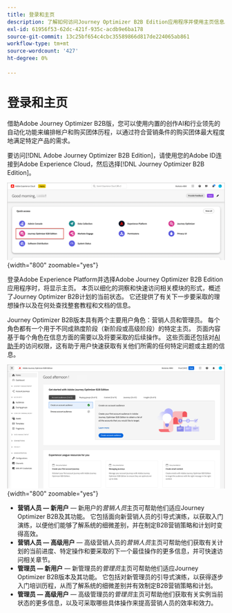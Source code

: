 ```yaml
---
title: 登录和主页
description: 了解如何访问Journey Optimizer B2B Edition应用程序并使用主页信息。
exl-id: 61956f53-62dc-421f-935c-acdb9e6ba178
source-git-commit: 13c25bf654c4cbc35589866d817de224065ab861
workflow-type: tm+mt
source-wordcount: '427'
ht-degree: 0%

---
```


# 登录和主页

借助Adobe Journey Optimizer B2B版，您可以使用内置的创作AI和行业领先的自动化功能来编排帐户和购买团体历程，以通过符合营销条件的购买团体最大程度地满足特定产品的需求。

<!-- Requirements?
-->
要访问[!DNL Adobe Journey Optimizer B2B Edition]，请使用您的Adobe ID连接到Adobe Experience Cloud，然后选择[!DNL Journey Optimizer B2B Edition]。

![Adobe Experience Platform应用程序](./assets/experience-cloud-apps.png){width="800" zoomable="yes"}

登录Adobe Experience Platform并选择Adobe Journey Optimizer B2B Edition应用程序时，将显示主页。 本页以细化的洞察和快速访问相关模块的形式，概述了Journey Optimizer B2B计划的当前状态。 它还提供了有关下一步要采取的理想操作以及在何处查找整套教程和文档的信息。

Journey Optimizer B2B版本具有两个主要用户角色：营销人员和管理员。 每个角色都有一个用于不同成熟度阶段（新阶段或高级阶段）的特定主页。 页面内容基于每个角色在信息方面的需要以及将要采取的后续操作。 这些页面还包括对[AI助手](./start/ai-assistant.md)的访问权限，这有助于用户快速获取有关他们所需的任何特定问题或主题的信息<!-- and to obtain specific recommendations for their challenges or objectives-->。

![Journey Optimizer B2B版本主页](./assets/home-page.png){width="800" zoomable="yes"}

* **营销人员 — 新用户** — 新用户的&#x200B;_营销人员_&#x200B;主页可帮助他们适应Journey Optimizer B2B及其功能。 它包括面向新营销人员的引导式演练，以获取入门演练，以便他们能够了解系统的细微差别，并在制定B2B营销策略和计划时变得高效。
* **营销人员 — 高级用户** — 高级营销人员的&#x200B;_营销人员_&#x200B;主页可帮助他们获取有关计划的当前进度、特定操作和要采取的下一个最佳操作的更多信息，并可快速访问相关章节。
* **管理员 — 新用户** — 新管理员的&#x200B;_管理员_&#x200B;主页可帮助他们适应Journey Optimizer B2B版本及其功能。 它包括对新管理员的引导式演练，以获得逐步入门培训历程，从而了解系统的细微差别并有效制定B2B营销策略和计划。
* **管理员 — 高级用户** — 高级管理员的&#x200B;_管理员_&#x200B;主页可帮助他们获取有关实例当前状态的更多信息，以及可采取哪些具体操作来提高营销人员的效率和效力。

<!-- 

## Marketer - new user

The Marketer home page for a new user consists of three rows that assist the marketer in getting accustomed to Journey Optimizer B2B and its capabilities. It also provides a view of the latest journeys that have been created, which can serve as a starting point for a new user.

The first row consists of a guided walkthrough for the new marketer to obtain an onboarding walkthrough so that they can understand the nuances of the system and become efficient in developing B2B marketing strategies and initiatives.

The second row consists of the recent AJO B2B journeys that have been created across the platform so that the marketer can get inspiration for the best practices to create an account journey.

The third row consists of the learning resources that can help a marketer gain more information on a specific topic.

## Marketer - advanced user

The Marketer home page for an advanced marketer consists of four rows that assists the marketer in obtaining more information on the current progress of the initiatives and on specific actions and on the next best action to be taken along with quick access to relevant sections.

The first row consists of the next set of actions that a B2B marketer can take based on the previous actions taken and the current state of the initiative, which provides a prompt for the user to make the next move that would align to the objective of the initiatives and help them reach the goals quickly.

The second row consists of the most recent assets accessed by the marketer to make it easier for the marketer to locate them and make updates to the same.

The third row consists of the Key Performance Indicators that can help the marketer gauge the overall performance of the marketing initiatives.

The fourth row consists of the learning resources that can help a marketer gain more information on a specific topic.

## Administrator - new user

The _Admin_ home page for a new administrator consists of three rows that assists the administrator in getting accustomed to Journey Optimizer B2B Edition and its capabilities, and provides a view of the latest journeys that have been created that can serve as a starting point for a new user.

The first row consists of a guided walkthrough for the new marketer to obtain a step-by-step onboarding journey to understand the nuances of the system and become efficient in developing B2B marketing strategies and initiatives with AJO B2B.

The second row consists of the recent assets used by the B2B marketers in a single table to make it easier for the administrator to know which assets are currently under focus.

The third row consists of the learning resources that would help an administrator gain more information on a specific topic.

## Administrator - advanced user

The _Admin_ home page for an advanced administrator consists of four rows that assists the administrator in obtaining more information about the current status of the instance and on specific actions that can be taken to make it more efficient and effective for the marketers.

The first row consists of the next set of actions that an administrator can take based on the previous actions taken and the current state of the instance. It serves as a prompt for the administrator to make the necessary updates to the parameters of the instances such as user permissions or any specific module configurations.

The second row consists of the recent assets used by the B2B marketers in a single table to make it easier for the administrator to know which assets are currently under focus.

The third row consists of the Key Performance Indicators that would help the administrators gauge the progress of the instance in terms of operational parameters such as users and usage.

The fourth row consists of the learning resources that would help the administrator gain more information on a specific topic.

-->